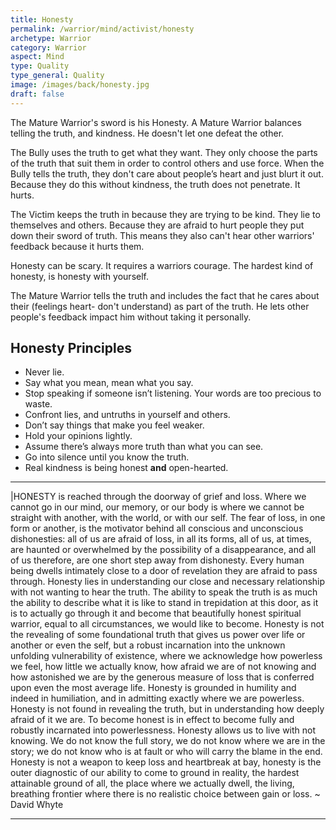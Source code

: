 ```yaml
---
title: Honesty
permalink: /warrior/mind/activist/honesty
archetype: Warrior
category: Warrior
aspect: Mind
type: Quality
type_general: Quality
image: /images/back/honesty.jpg
draft: false
---
```

   
  
The Mature Warrior's sword is his Honesty. A Mature Warrior balances telling the truth, and kindness. He doesn't let one defeat the other.   
  
The Bully uses the truth to get what they want. They only choose the parts of the truth that suit them in order to control others and use force. When the Bully tells the truth, they don't care about people’s heart and just blurt it out. Because they do this without kindness, the truth does not penetrate. It hurts.   
  
The Victim keeps the truth in because they are trying to be kind. They lie to themselves and others. Because they are afraid to hurt people they put down their sword of truth. This means they also can't hear other warriors' feedback because it hurts them.   
  
Honesty can be scary. It requires a warriors courage. The hardest kind of honesty, is honesty with yourself.  
  
The Mature Warrior tells the truth and includes the fact that he cares about their (feelings heart- don't understand) as part of the truth. He lets other people's feedback impact him without taking it personally.  
  
  
## Honesty Principles   
- Never lie.   
- Say what you mean, mean what you say.   
- Stop speaking if someone isn’t listening. Your words are too precious to waste.   
- Confront lies, and untruths in yourself and others.   
- Don’t say things that make you feel weaker.   
- Hold your opinions lightly.   
- Assume there’s always more truth than what you can see.   
- Go into silence until you know the truth.  
- Real kindness is being honest **and** open-hearted.  
  
----  
  
|HONESTY is reached through the doorway of grief and loss. Where we cannot go in our mind, our memory, or our body is where we cannot be straight with another, with the world, or with our self. The fear of loss, in one form or another, is the motivator behind all conscious and unconscious dishonesties: all of us are afraid of loss, in all its forms, all of us, at times, are haunted or overwhelmed by the possibility of a disappearance, and all of us therefore, are one short step away from dishonesty. Every human being dwells intimately close to a door of revelation they are afraid to pass through. Honesty lies in understanding our close and necessary relationship with not wanting to hear the truth. The ability to speak the truth is as much the ability to describe what it is like to stand in trepidation at this door, as it is to actually go through it and become that beautifully honest spiritual warrior, equal to all circumstances, we would like to become. Honesty is not the revealing of some foundational truth that gives us power over life or another or even the self, but a robust incarnation into the unknown unfolding vulnerability of existence, where we acknowledge how powerless we feel, how little we actually know, how afraid we are of not knowing and how astonished we are by the generous measure of loss that is conferred upon even the most average life. Honesty is grounded in humility and indeed in humiliation, and in admitting exactly where we are powerless. Honesty is not found in revealing the truth, but in understanding how deeply afraid of it we are. To become honest is in effect to become fully and robustly incarnated into powerlessness. Honesty allows us to live with not knowing. We do not know the full story, we do not know where we are in the story; we do not know who is at fault or who will carry the blame in the end. Honesty is not a weapon to keep loss and heartbreak at bay, honesty is the outer diagnostic of our ability to come to ground in reality, the hardest attainable ground of all, the place where we actually dwell, the living, breathing frontier where there is no realistic choice between gain or loss. ~ David Whyte  

---
